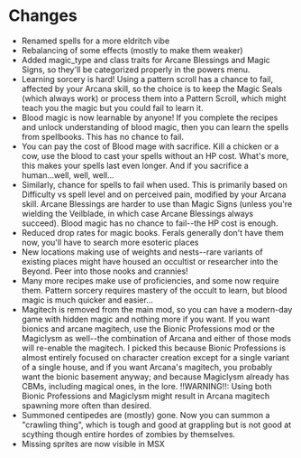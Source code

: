 # Changes

- Renamed spells for a more eldritch vibe
- Rebalancing of some effects (mostly to make them weaker)
- Added magic_type and class traits for Arcane Blessings and Magic Signs, so they'll be categorized properly in the powers menu.
- Learning sorcery is hard! Using a pattern scroll has a chance to fail, affected by your Arcana skill, so the choice is to keep the Magic Seals (which always work) or process them into a Pattern Scroll, which might teach you the magic but you could fail to learn it.
- Blood magic is now learnable by anyone! If you complete the recipes and unlock understanding of blood magic, then you can learn the spells from spellbooks. This has no chance to fail. 
- You can pay the cost of Blood mage with sacrifice. Kill a chicken or a cow, use the blood to cast your spells without an HP cost. What's more, this makes your spells last even longer. And if you sacrifice a human...well, well, well...
- Similarly, chance for spells to fail when used.  This is primarily based on Difficulty vs spell level and on perceived pain, modified by your Arcana skill.  Arcane Blessings are harder to use than Magic Signs (unless you're wielding the Veilblade, in which case Arcane Blessings always succeed). Blood magic has no chance to fail--the HP cost is enough.
- Reduced drop rates for magic books. Ferals generally don't have them now, you'll have to search more esoteric places
- New locations making use of weights and nests--rare variants of existing places might have housed an occultist or researcher into the Beyond. Peer into those nooks and crannies!
- Many more recipes make use of proficiencies, and some now require them. Pattern sorcery requires mastery of the occult to learn, but blood magic is much quicker and easier...
- Magitech is removed from the main mod, so you can have a modern-day game with hidden magic and nothing more if you want. If you want bionics and arcane magitech, use the Bionic Professions mod or the Magiclysm as well--the combination of Arcana and either of those mods will re-enable the magitech. I picked this because Bionic Professions is almost entirely focused on character creation except for a single variant of a single house, and if you want Arcana's magitech, you probably want the bionic basement anyway; and because Magiclysm already has CBMs, including magical ones, in the lore. !!WARNING!!: Using both Bionic Professions and Magiclysm might result in Arcana magitech spawning more often than desired.
- Summoned centipedes are (mostly) gone. Now you can summon a "crawling thing", which is tough and good at grappling but is not good at scything though entire hordes of zombies by themselves.
- Missing sprites are now visible in MSX